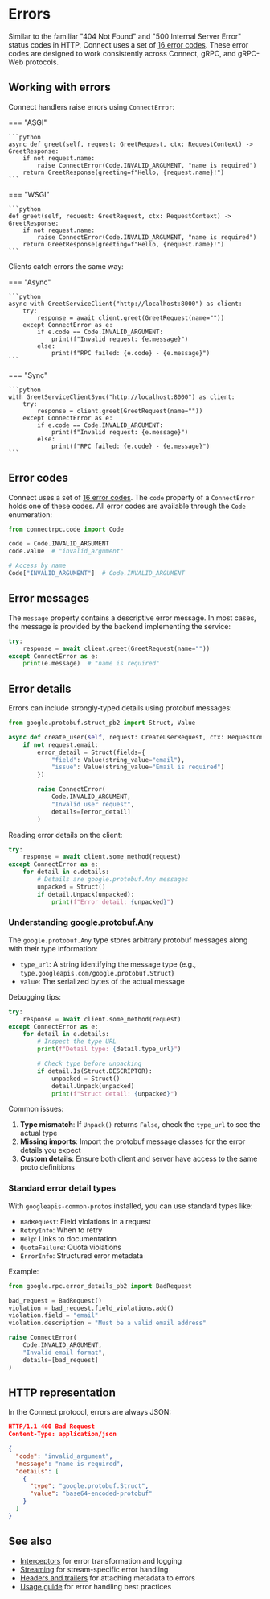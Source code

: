 # Errors

Similar to the familiar "404 Not Found" and "500 Internal Server Error" status codes in HTTP, Connect uses a set of [16 error codes](https://connectrpc.com/docs/protocol#error-codes). These error codes are designed to work consistently across Connect, gRPC, and gRPC-Web protocols.

## Working with errors

Connect handlers raise errors using `ConnectError`:

=== "ASGI"

    ```python
    async def greet(self, request: GreetRequest, ctx: RequestContext) -> GreetResponse:
        if not request.name:
            raise ConnectError(Code.INVALID_ARGUMENT, "name is required")
        return GreetResponse(greeting=f"Hello, {request.name}!")
    ```

=== "WSGI"

    ```python
    def greet(self, request: GreetRequest, ctx: RequestContext) -> GreetResponse:
        if not request.name:
            raise ConnectError(Code.INVALID_ARGUMENT, "name is required")
        return GreetResponse(greeting=f"Hello, {request.name}!")
    ```

Clients catch errors the same way:

=== "Async"

    ```python
    async with GreetServiceClient("http://localhost:8000") as client:
        try:
            response = await client.greet(GreetRequest(name=""))
        except ConnectError as e:
            if e.code == Code.INVALID_ARGUMENT:
                print(f"Invalid request: {e.message}")
            else:
                print(f"RPC failed: {e.code} - {e.message}")
    ```

=== "Sync"

    ```python
    with GreetServiceClientSync("http://localhost:8000") as client:
        try:
            response = client.greet(GreetRequest(name=""))
        except ConnectError as e:
            if e.code == Code.INVALID_ARGUMENT:
                print(f"Invalid request: {e.message}")
            else:
                print(f"RPC failed: {e.code} - {e.message}")
    ```

## Error codes

Connect uses a set of [16 error codes](https://connectrpc.com/docs/protocol#error-codes). The `code` property of a `ConnectError` holds one of these codes. All error codes are available through the `Code` enumeration:

```python
from connectrpc.code import Code

code = Code.INVALID_ARGUMENT
code.value  # "invalid_argument"

# Access by name
Code["INVALID_ARGUMENT"]  # Code.INVALID_ARGUMENT
```

## Error messages

The `message` property contains a descriptive error message. In most cases, the message is provided by the backend implementing the service:

```python
try:
    response = await client.greet(GreetRequest(name=""))
except ConnectError as e:
    print(e.message)  # "name is required"
```

## Error details

Errors can include strongly-typed details using protobuf messages:

```python
from google.protobuf.struct_pb2 import Struct, Value

async def create_user(self, request: CreateUserRequest, ctx: RequestContext) -> CreateUserResponse:
    if not request.email:
        error_detail = Struct(fields={
            "field": Value(string_value="email"),
            "issue": Value(string_value="Email is required")
        })

        raise ConnectError(
            Code.INVALID_ARGUMENT,
            "Invalid user request",
            details=[error_detail]
        )
```

Reading error details on the client:

```python
try:
    response = await client.some_method(request)
except ConnectError as e:
    for detail in e.details:
        # Details are google.protobuf.Any messages
        unpacked = Struct()
        if detail.Unpack(unpacked):
            print(f"Error detail: {unpacked}")
```

### Understanding google.protobuf.Any

The `google.protobuf.Any` type stores arbitrary protobuf messages along with their type information:

- `type_url`: A string identifying the message type (e.g., `type.googleapis.com/google.protobuf.Struct`)
- `value`: The serialized bytes of the actual message

Debugging tips:

```python
try:
    response = await client.some_method(request)
except ConnectError as e:
    for detail in e.details:
        # Inspect the type URL
        print(f"Detail type: {detail.type_url}")

        # Check type before unpacking
        if detail.Is(Struct.DESCRIPTOR):
            unpacked = Struct()
            detail.Unpack(unpacked)
            print(f"Struct detail: {unpacked}")
```

Common issues:

1. **Type mismatch**: If `Unpack()` returns `False`, check the `type_url` to see the actual type
2. **Missing imports**: Import the protobuf message classes for the error details you expect
3. **Custom details**: Ensure both client and server have access to the same proto definitions

### Standard error detail types

With `googleapis-common-protos` installed, you can use standard types like:

- `BadRequest`: Field violations in a request
- `RetryInfo`: When to retry
- `Help`: Links to documentation
- `QuotaFailure`: Quota violations
- `ErrorInfo`: Structured error metadata

Example:

```python
from google.rpc.error_details_pb2 import BadRequest

bad_request = BadRequest()
violation = bad_request.field_violations.add()
violation.field = "email"
violation.description = "Must be a valid email address"

raise ConnectError(
    Code.INVALID_ARGUMENT,
    "Invalid email format",
    details=[bad_request]
)
```

## HTTP representation

In the Connect protocol, errors are always JSON:

```json
HTTP/1.1 400 Bad Request
Content-Type: application/json

{
  "code": "invalid_argument",
  "message": "name is required",
  "details": [
    {
      "type": "google.protobuf.Struct",
      "value": "base64-encoded-protobuf"
    }
  ]
}
```

## See also

- [Interceptors](interceptors.md) for error transformation and logging
- [Streaming](streaming.md) for stream-specific error handling
- [Headers and trailers](headers-and-trailers.md) for attaching metadata to errors
- [Usage guide](usage.md) for error handling best practices
